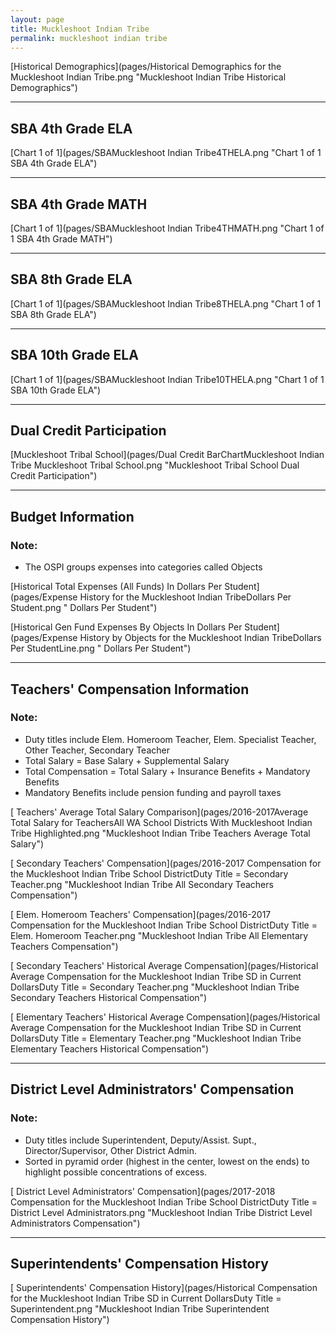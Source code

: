 ```yaml
---
layout: page
title: Muckleshoot Indian Tribe
permalink: muckleshoot indian tribe
---
```



[Historical Demographics](pages/Historical Demographics for the Muckleshoot Indian Tribe.png "Muckleshoot Indian Tribe Historical Demographics")

___

## SBA 4th Grade ELA

[Chart 1 of 1](pages/SBAMuckleshoot Indian Tribe4THELA.png "Chart 1 of 1 SBA 4th Grade ELA")


___

## SBA 4th Grade MATH

[Chart 1 of 1](pages/SBAMuckleshoot Indian Tribe4THMATH.png "Chart 1 of 1 SBA 4th Grade MATH")


___

## SBA 8th Grade ELA

[Chart 1 of 1](pages/SBAMuckleshoot Indian Tribe8THELA.png "Chart 1 of 1 SBA 8th Grade ELA")


___

## SBA 10th Grade ELA

[Chart 1 of 1](pages/SBAMuckleshoot Indian Tribe10THELA.png "Chart 1 of 1 SBA 10th Grade ELA")


___

## Dual Credit Participation

[Muckleshoot Tribal School](pages/Dual Credit BarChartMuckleshoot Indian Tribe Muckleshoot Tribal School.png "Muckleshoot Tribal School Dual Credit Participation")


___

## Budget Information
### Note:
- The OSPI groups expenses into categories called Objects

[Historical Total Expenses (All Funds) In Dollars Per Student](pages/Expense History for the Muckleshoot Indian TribeDollars Per Student.png " Dollars Per Student")

[Historical Gen Fund Expenses By Objects In Dollars Per Student](pages/Expense History by Objects for the Muckleshoot Indian TribeDollars Per StudentLine.png " Dollars Per Student")


___

## Teachers' Compensation Information
### Note:
- Duty titles include Elem. Homeroom Teacher, Elem. Specialist Teacher, Other Teacher, Secondary Teacher
- Total Salary = Base Salary + Supplemental Salary
- Total Compensation = Total Salary + Insurance Benefits + Mandatory Benefits
- Mandatory Benefits include pension funding and payroll taxes

[ Teachers' Average Total Salary Comparison](pages/2016-2017Average Total Salary for TeachersAll WA School Districts With Muckleshoot Indian Tribe Highlighted.png "Muckleshoot Indian Tribe Teachers Average Total Salary")

[ Secondary Teachers' Compensation](pages/2016-2017 Compensation for the Muckleshoot Indian Tribe School DistrictDuty Title = Secondary Teacher.png "Muckleshoot Indian Tribe All Secondary Teachers Compensation")

[ Elem. Homeroom Teachers' Compensation](pages/2016-2017 Compensation for the Muckleshoot Indian Tribe School DistrictDuty Title = Elem. Homeroom Teacher.png "Muckleshoot Indian Tribe All Elementary Teachers Compensation")

[ Secondary Teachers' Historical Average Compensation](pages/Historical Average Compensation for the Muckleshoot Indian Tribe SD in Current DollarsDuty Title = Secondary Teacher.png "Muckleshoot Indian Tribe Secondary Teachers Historical Compensation")

[ Elementary Teachers' Historical Average Compensation](pages/Historical Average Compensation for the Muckleshoot Indian Tribe SD in Current DollarsDuty Title = Elementary Teacher.png "Muckleshoot Indian Tribe Elementary Teachers Historical Compensation")


___

## District Level Administrators' Compensation

### Note:
- Duty titles include Superintendent, Deputy/Assist. Supt., Director/Supervisor, Other District Admin.
- Sorted in pyramid order (highest in the center, lowest on the ends) to highlight possible concentrations of excess.

[ District Level Administrators' Compensation](pages/2017-2018 Compensation for the Muckleshoot Indian Tribe School DistrictDuty Title = District Level Administrators.png "Muckleshoot Indian Tribe District Level Administrators Compensation")


___

## Superintendents' Compensation History

[ Superintendents' Compensation History](pages/Historical Compensation for the Muckleshoot Indian Tribe SD in Current DollarsDuty Title = Superintendent.png "Muckleshoot Indian Tribe Superintendent Compensation History")

